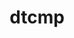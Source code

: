 ---
title: "dtcmp"
layout: cache
categories: [package, develop]
meta: {"versions": ["1.1.5"], "compilers": ["cce@=15.0.1", "gcc@=10.3.0", "gcc@=11.4.0", "gcc@=7.5.0", "gcc@=9.4.0", "oneapi@=2024.2.1"], "oss": ["rhel8", "sle_hpc15", "ubuntu18.04", "ubuntu20.04", "ubuntu22.04"], "platforms": ["linux"], "targets": ["neoverse_v1", "neoverse_v2", "ppc64le", "x86_64_v3", "x86_64_v4", "zen4"], "stacks": ["e4s", "e4s-cray-rhel", "e4s-cray-sles", "e4s-neoverse-v2", "e4s-neoverse_v1", "e4s-oneapi", "e4s-power", "radiuss", "root", "tutorial"], "num_specs": 67, "num_specs_by_stack": {"root": 67, "e4s-cray-rhel": 1, "e4s-cray-sles": 1, "radiuss": 7, "e4s-power": 10, "e4s-neoverse_v1": 10, "e4s-neoverse-v2": 10, "e4s": 10, "tutorial": 7, "e4s-oneapi": 11}}
spec_details: [{"hash": "4ux6bbgdzutn2zhw3emixbiiahqdeaef", "compiler": "cce@=15.0.1", "versions": ["1.1.5"], "os": "rhel8", "platform": "linux", "target": "zen4", "variants": ["build_system=autotools", "+shared"], "stacks": ["root", "e4s-cray-rhel"], "size": "-", "tarball": "https://binaries.spack.io/develop/build_cache/linux-rhel8-zen4/cce-15.0.1/dtcmp-1.1.5/linux-rhel8-zen4-cce-15.0.1-dtcmp-1.1.5-4ux6bbgdzutn2zhw3emixbiiahqdeaef.spack"}, {"hash": "if5ny6ilh6v456uvv6zlk4akl25ydiv5", "compiler": "gcc@=10.3.0", "versions": ["1.1.5"], "os": "sle_hpc15", "platform": "linux", "target": "x86_64_v4", "variants": ["build_system=autotools", "+shared"], "stacks": ["e4s-cray-sles", "root"], "size": "-", "tarball": "https://binaries.spack.io/develop/build_cache/linux-sle_hpc15-x86_64_v4/gcc-10.3.0/dtcmp-1.1.5/linux-sle_hpc15-x86_64_v4-gcc-10.3.0-dtcmp-1.1.5-if5ny6ilh6v456uvv6zlk4akl25ydiv5.spack"}, {"hash": "5amv3v2hlexplwpu6eqceheoccfjyyak", "compiler": "gcc@=7.5.0", "versions": ["1.1.5"], "os": "ubuntu18.04", "platform": "linux", "target": "x86_64_v3", "variants": ["build_system=autotools", "+shared"], "stacks": ["radiuss", "root"], "size": "-", "tarball": "https://binaries.spack.io/develop/build_cache/linux-ubuntu18.04-x86_64_v3/gcc-7.5.0/dtcmp-1.1.5/linux-ubuntu18.04-x86_64_v3-gcc-7.5.0-dtcmp-1.1.5-5amv3v2hlexplwpu6eqceheoccfjyyak.spack"}, {"hash": "auwqnz3omr3ibyn7tv2tzz2vveokm6k4", "compiler": "gcc@=7.5.0", "versions": ["1.1.5"], "os": "ubuntu18.04", "platform": "linux", "target": "x86_64_v3", "variants": ["build_system=autotools", "+shared"], "stacks": ["radiuss", "root"], "size": "-", "tarball": "https://binaries.spack.io/develop/build_cache/linux-ubuntu18.04-x86_64_v3/gcc-7.5.0/dtcmp-1.1.5/linux-ubuntu18.04-x86_64_v3-gcc-7.5.0-dtcmp-1.1.5-auwqnz3omr3ibyn7tv2tzz2vveokm6k4.spack"}, {"hash": "dv3frwdkzfwzkeyviahbwditlwhgdnzl", "compiler": "gcc@=7.5.0", "versions": ["1.1.5"], "os": "ubuntu18.04", "platform": "linux", "target": "x86_64_v3", "variants": ["build_system=autotools", "+shared"], "stacks": ["radiuss", "root"], "size": "-", "tarball": "https://binaries.spack.io/develop/build_cache/linux-ubuntu18.04-x86_64_v3/gcc-7.5.0/dtcmp-1.1.5/linux-ubuntu18.04-x86_64_v3-gcc-7.5.0-dtcmp-1.1.5-dv3frwdkzfwzkeyviahbwditlwhgdnzl.spack"}, {"hash": "gyiufwz7uwuh6qy6faqm4276lxebpdn6", "compiler": "gcc@=7.5.0", "versions": ["1.1.5"], "os": "ubuntu18.04", "platform": "linux", "target": "x86_64_v3", "variants": ["build_system=autotools", "+shared"], "stacks": ["radiuss", "root"], "size": "-", "tarball": "https://binaries.spack.io/develop/build_cache/linux-ubuntu18.04-x86_64_v3/gcc-7.5.0/dtcmp-1.1.5/linux-ubuntu18.04-x86_64_v3-gcc-7.5.0-dtcmp-1.1.5-gyiufwz7uwuh6qy6faqm4276lxebpdn6.spack"}, {"hash": "ogtrweysp5ziwiyoz6jfmzorslnsujny", "compiler": "gcc@=7.5.0", "versions": ["1.1.5"], "os": "ubuntu18.04", "platform": "linux", "target": "x86_64_v3", "variants": ["build_system=autotools", "+shared"], "stacks": ["radiuss", "root"], "size": "-", "tarball": "https://binaries.spack.io/develop/build_cache/linux-ubuntu18.04-x86_64_v3/gcc-7.5.0/dtcmp-1.1.5/linux-ubuntu18.04-x86_64_v3-gcc-7.5.0-dtcmp-1.1.5-ogtrweysp5ziwiyoz6jfmzorslnsujny.spack"}, {"hash": "xeqrfqjvzwuqwdif6wqxrxvtjamd6ehb", "compiler": "gcc@=7.5.0", "versions": ["1.1.5"], "os": "ubuntu18.04", "platform": "linux", "target": "x86_64_v3", "variants": ["build_system=autotools", "+shared"], "stacks": ["radiuss", "root"], "size": "-", "tarball": "https://binaries.spack.io/develop/build_cache/linux-ubuntu18.04-x86_64_v3/gcc-7.5.0/dtcmp-1.1.5/linux-ubuntu18.04-x86_64_v3-gcc-7.5.0-dtcmp-1.1.5-xeqrfqjvzwuqwdif6wqxrxvtjamd6ehb.spack"}, {"hash": "y7jpqv7kjsdmgnnvsndnidptm2vhelbw", "compiler": "gcc@=7.5.0", "versions": ["1.1.5"], "os": "ubuntu18.04", "platform": "linux", "target": "x86_64_v3", "variants": ["build_system=autotools", "+shared"], "stacks": ["radiuss", "root"], "size": "-", "tarball": "https://binaries.spack.io/develop/build_cache/linux-ubuntu18.04-x86_64_v3/gcc-7.5.0/dtcmp-1.1.5/linux-ubuntu18.04-x86_64_v3-gcc-7.5.0-dtcmp-1.1.5-y7jpqv7kjsdmgnnvsndnidptm2vhelbw.spack"}, {"hash": "4upe3mstruco3jph7bigvygbpnxsbcc4", "compiler": "gcc@=9.4.0", "versions": ["1.1.5"], "os": "ubuntu20.04", "platform": "linux", "target": "ppc64le", "variants": ["build_system=autotools", "+shared"], "stacks": ["root", "e4s-power"], "size": "-", "tarball": "https://binaries.spack.io/develop/build_cache/linux-ubuntu20.04-ppc64le/gcc-9.4.0/dtcmp-1.1.5/linux-ubuntu20.04-ppc64le-gcc-9.4.0-dtcmp-1.1.5-4upe3mstruco3jph7bigvygbpnxsbcc4.spack"}, {"hash": "alru2twbiboishrrjwnzti56alpiprwg", "compiler": "gcc@=9.4.0", "versions": ["1.1.5"], "os": "ubuntu20.04", "platform": "linux", "target": "ppc64le", "variants": ["build_system=autotools", "+shared"], "stacks": ["root", "e4s-power"], "size": "-", "tarball": "https://binaries.spack.io/develop/build_cache/linux-ubuntu20.04-ppc64le/gcc-9.4.0/dtcmp-1.1.5/linux-ubuntu20.04-ppc64le-gcc-9.4.0-dtcmp-1.1.5-alru2twbiboishrrjwnzti56alpiprwg.spack"}, {"hash": "efmtw2fjue3tesaq76u2nnu4aorqcw4t", "compiler": "gcc@=9.4.0", "versions": ["1.1.5"], "os": "ubuntu20.04", "platform": "linux", "target": "ppc64le", "variants": ["build_system=autotools", "+shared"], "stacks": ["root", "e4s-power"], "size": "-", "tarball": "https://binaries.spack.io/develop/build_cache/linux-ubuntu20.04-ppc64le/gcc-9.4.0/dtcmp-1.1.5/linux-ubuntu20.04-ppc64le-gcc-9.4.0-dtcmp-1.1.5-efmtw2fjue3tesaq76u2nnu4aorqcw4t.spack"}, {"hash": "fi5yzegfxf6xps64554qjxnrfn5rbouy", "compiler": "gcc@=9.4.0", "versions": ["1.1.5"], "os": "ubuntu20.04", "platform": "linux", "target": "ppc64le", "variants": ["build_system=autotools", "+shared"], "stacks": ["root", "e4s-power"], "size": "-", "tarball": "https://binaries.spack.io/develop/build_cache/linux-ubuntu20.04-ppc64le/gcc-9.4.0/dtcmp-1.1.5/linux-ubuntu20.04-ppc64le-gcc-9.4.0-dtcmp-1.1.5-fi5yzegfxf6xps64554qjxnrfn5rbouy.spack"}, {"hash": "fyfir5uibvuxw6zzx2iygncrvsnire56", "compiler": "gcc@=9.4.0", "versions": ["1.1.5"], "os": "ubuntu20.04", "platform": "linux", "target": "ppc64le", "variants": ["build_system=autotools", "+shared"], "stacks": ["root", "e4s-power"], "size": "-", "tarball": "https://binaries.spack.io/develop/build_cache/linux-ubuntu20.04-ppc64le/gcc-9.4.0/dtcmp-1.1.5/linux-ubuntu20.04-ppc64le-gcc-9.4.0-dtcmp-1.1.5-fyfir5uibvuxw6zzx2iygncrvsnire56.spack"}, {"hash": "lph6a344f225wgwifyxfwd5kznlymvdn", "compiler": "gcc@=9.4.0", "versions": ["1.1.5"], "os": "ubuntu20.04", "platform": "linux", "target": "ppc64le", "variants": ["build_system=autotools", "+shared"], "stacks": ["root", "e4s-power"], "size": "-", "tarball": "https://binaries.spack.io/develop/build_cache/linux-ubuntu20.04-ppc64le/gcc-9.4.0/dtcmp-1.1.5/linux-ubuntu20.04-ppc64le-gcc-9.4.0-dtcmp-1.1.5-lph6a344f225wgwifyxfwd5kznlymvdn.spack"}, {"hash": "lycxghzdvipznukwniwhqgy2uu33v76c", "compiler": "gcc@=9.4.0", "versions": ["1.1.5"], "os": "ubuntu20.04", "platform": "linux", "target": "ppc64le", "variants": ["build_system=autotools", "+shared"], "stacks": ["root", "e4s-power"], "size": "-", "tarball": "https://binaries.spack.io/develop/build_cache/linux-ubuntu20.04-ppc64le/gcc-9.4.0/dtcmp-1.1.5/linux-ubuntu20.04-ppc64le-gcc-9.4.0-dtcmp-1.1.5-lycxghzdvipznukwniwhqgy2uu33v76c.spack"}, {"hash": "rchnmhxmf7ewxl7qspf4fvm4c4mbe4go", "compiler": "gcc@=9.4.0", "versions": ["1.1.5"], "os": "ubuntu20.04", "platform": "linux", "target": "ppc64le", "variants": ["build_system=autotools", "+shared"], "stacks": ["root", "e4s-power"], "size": "-", "tarball": "https://binaries.spack.io/develop/build_cache/linux-ubuntu20.04-ppc64le/gcc-9.4.0/dtcmp-1.1.5/linux-ubuntu20.04-ppc64le-gcc-9.4.0-dtcmp-1.1.5-rchnmhxmf7ewxl7qspf4fvm4c4mbe4go.spack"}, {"hash": "scjpbdqhmbbl2dbcm6br25ea6uykretc", "compiler": "gcc@=9.4.0", "versions": ["1.1.5"], "os": "ubuntu20.04", "platform": "linux", "target": "ppc64le", "variants": ["build_system=autotools", "+shared"], "stacks": ["root", "e4s-power"], "size": "-", "tarball": "https://binaries.spack.io/develop/build_cache/linux-ubuntu20.04-ppc64le/gcc-9.4.0/dtcmp-1.1.5/linux-ubuntu20.04-ppc64le-gcc-9.4.0-dtcmp-1.1.5-scjpbdqhmbbl2dbcm6br25ea6uykretc.spack"}, {"hash": "xob72m5tjst6wvg657qgxyhzbq5a7am6", "compiler": "gcc@=9.4.0", "versions": ["1.1.5"], "os": "ubuntu20.04", "platform": "linux", "target": "ppc64le", "variants": ["build_system=autotools", "+shared"], "stacks": ["root", "e4s-power"], "size": "-", "tarball": "https://binaries.spack.io/develop/build_cache/linux-ubuntu20.04-ppc64le/gcc-9.4.0/dtcmp-1.1.5/linux-ubuntu20.04-ppc64le-gcc-9.4.0-dtcmp-1.1.5-xob72m5tjst6wvg657qgxyhzbq5a7am6.spack"}, {"hash": "3sphn2m4rx7dnef24joeluvgnk6qay4u", "compiler": "gcc@=11.4.0", "versions": ["1.1.5"], "os": "ubuntu22.04", "platform": "linux", "target": "neoverse_v1", "variants": ["build_system=autotools", "+shared"], "stacks": ["root", "e4s-neoverse_v1"], "size": "-", "tarball": "https://binaries.spack.io/develop/build_cache/linux-ubuntu22.04-neoverse_v1/gcc-11.4.0/dtcmp-1.1.5/linux-ubuntu22.04-neoverse_v1-gcc-11.4.0-dtcmp-1.1.5-3sphn2m4rx7dnef24joeluvgnk6qay4u.spack"}, {"hash": "5627qvp76n75ogmqa2gfqvkdaa7fjfp3", "compiler": "gcc@=11.4.0", "versions": ["1.1.5"], "os": "ubuntu22.04", "platform": "linux", "target": "neoverse_v1", "variants": ["build_system=autotools", "+shared"], "stacks": ["root", "e4s-neoverse_v1"], "size": "-", "tarball": "https://binaries.spack.io/develop/build_cache/linux-ubuntu22.04-neoverse_v1/gcc-11.4.0/dtcmp-1.1.5/linux-ubuntu22.04-neoverse_v1-gcc-11.4.0-dtcmp-1.1.5-5627qvp76n75ogmqa2gfqvkdaa7fjfp3.spack"}, {"hash": "cfyb3hddbsspzk5jby2uhvfatik7lul4", "compiler": "gcc@=11.4.0", "versions": ["1.1.5"], "os": "ubuntu22.04", "platform": "linux", "target": "neoverse_v1", "variants": ["build_system=autotools", "+shared"], "stacks": ["root", "e4s-neoverse_v1"], "size": "-", "tarball": "https://binaries.spack.io/develop/build_cache/linux-ubuntu22.04-neoverse_v1/gcc-11.4.0/dtcmp-1.1.5/linux-ubuntu22.04-neoverse_v1-gcc-11.4.0-dtcmp-1.1.5-cfyb3hddbsspzk5jby2uhvfatik7lul4.spack"}, {"hash": "evdnkmggfayzcvagvcak3pib2n7cclzz", "compiler": "gcc@=11.4.0", "versions": ["1.1.5"], "os": "ubuntu22.04", "platform": "linux", "target": "neoverse_v1", "variants": ["build_system=autotools", "+shared"], "stacks": ["root", "e4s-neoverse_v1"], "size": "-", "tarball": "https://binaries.spack.io/develop/build_cache/linux-ubuntu22.04-neoverse_v1/gcc-11.4.0/dtcmp-1.1.5/linux-ubuntu22.04-neoverse_v1-gcc-11.4.0-dtcmp-1.1.5-evdnkmggfayzcvagvcak3pib2n7cclzz.spack"}, {"hash": "khu7d46mviudyn6xe3wi5tck7oxh4ql5", "compiler": "gcc@=11.4.0", "versions": ["1.1.5"], "os": "ubuntu22.04", "platform": "linux", "target": "neoverse_v1", "variants": ["build_system=autotools", "+shared"], "stacks": ["root", "e4s-neoverse_v1"], "size": "-", "tarball": "https://binaries.spack.io/develop/build_cache/linux-ubuntu22.04-neoverse_v1/gcc-11.4.0/dtcmp-1.1.5/linux-ubuntu22.04-neoverse_v1-gcc-11.4.0-dtcmp-1.1.5-khu7d46mviudyn6xe3wi5tck7oxh4ql5.spack"}, {"hash": "nllg4bm23bnz6m67ieiqer6ykp7ih5uj", "compiler": "gcc@=11.4.0", "versions": ["1.1.5"], "os": "ubuntu22.04", "platform": "linux", "target": "neoverse_v1", "variants": ["build_system=autotools", "+shared"], "stacks": ["root", "e4s-neoverse_v1"], "size": "-", "tarball": "https://binaries.spack.io/develop/build_cache/linux-ubuntu22.04-neoverse_v1/gcc-11.4.0/dtcmp-1.1.5/linux-ubuntu22.04-neoverse_v1-gcc-11.4.0-dtcmp-1.1.5-nllg4bm23bnz6m67ieiqer6ykp7ih5uj.spack"}, {"hash": "ps4gx7hxc3lq3vrakr5mbobd2q5dluxm", "compiler": "gcc@=11.4.0", "versions": ["1.1.5"], "os": "ubuntu22.04", "platform": "linux", "target": "neoverse_v1", "variants": ["build_system=autotools", "+shared"], "stacks": ["root", "e4s-neoverse_v1"], "size": "-", "tarball": "https://binaries.spack.io/develop/build_cache/linux-ubuntu22.04-neoverse_v1/gcc-11.4.0/dtcmp-1.1.5/linux-ubuntu22.04-neoverse_v1-gcc-11.4.0-dtcmp-1.1.5-ps4gx7hxc3lq3vrakr5mbobd2q5dluxm.spack"}, {"hash": "wp3ilybscuum6cky4zparqd3irmjpxge", "compiler": "gcc@=11.4.0", "versions": ["1.1.5"], "os": "ubuntu22.04", "platform": "linux", "target": "neoverse_v1", "variants": ["build_system=autotools", "+shared"], "stacks": ["root", "e4s-neoverse_v1"], "size": "-", "tarball": "https://binaries.spack.io/develop/build_cache/linux-ubuntu22.04-neoverse_v1/gcc-11.4.0/dtcmp-1.1.5/linux-ubuntu22.04-neoverse_v1-gcc-11.4.0-dtcmp-1.1.5-wp3ilybscuum6cky4zparqd3irmjpxge.spack"}, {"hash": "xqsbzbq4jjjinfe6odkbims5yp4jjmtc", "compiler": "gcc@=11.4.0", "versions": ["1.1.5"], "os": "ubuntu22.04", "platform": "linux", "target": "neoverse_v1", "variants": ["build_system=autotools", "+shared"], "stacks": ["root", "e4s-neoverse_v1"], "size": "-", "tarball": "https://binaries.spack.io/develop/build_cache/linux-ubuntu22.04-neoverse_v1/gcc-11.4.0/dtcmp-1.1.5/linux-ubuntu22.04-neoverse_v1-gcc-11.4.0-dtcmp-1.1.5-xqsbzbq4jjjinfe6odkbims5yp4jjmtc.spack"}, {"hash": "yzjd5y73cvf3yadg22x54lneyfchkrz4", "compiler": "gcc@=11.4.0", "versions": ["1.1.5"], "os": "ubuntu22.04", "platform": "linux", "target": "neoverse_v1", "variants": ["build_system=autotools", "+shared"], "stacks": ["root", "e4s-neoverse_v1"], "size": "-", "tarball": "https://binaries.spack.io/develop/build_cache/linux-ubuntu22.04-neoverse_v1/gcc-11.4.0/dtcmp-1.1.5/linux-ubuntu22.04-neoverse_v1-gcc-11.4.0-dtcmp-1.1.5-yzjd5y73cvf3yadg22x54lneyfchkrz4.spack"}, {"hash": "3mgphyv2y3rfbf6j6xip5pc5tpkxyqme", "compiler": "gcc@=11.4.0", "versions": ["1.1.5"], "os": "ubuntu22.04", "platform": "linux", "target": "neoverse_v2", "variants": ["build_system=autotools", "+shared"], "stacks": ["root", "e4s-neoverse-v2"], "size": "-", "tarball": "https://binaries.spack.io/develop/build_cache/linux-ubuntu22.04-neoverse_v2/gcc-11.4.0/dtcmp-1.1.5/linux-ubuntu22.04-neoverse_v2-gcc-11.4.0-dtcmp-1.1.5-3mgphyv2y3rfbf6j6xip5pc5tpkxyqme.spack"}, {"hash": "4dcmxvdyf5xxxxuoa6mhuey3qpoolx3e", "compiler": "gcc@=11.4.0", "versions": ["1.1.5"], "os": "ubuntu22.04", "platform": "linux", "target": "neoverse_v2", "variants": ["build_system=autotools", "+shared"], "stacks": ["root", "e4s-neoverse-v2"], "size": "-", "tarball": "https://binaries.spack.io/develop/build_cache/linux-ubuntu22.04-neoverse_v2/gcc-11.4.0/dtcmp-1.1.5/linux-ubuntu22.04-neoverse_v2-gcc-11.4.0-dtcmp-1.1.5-4dcmxvdyf5xxxxuoa6mhuey3qpoolx3e.spack"}, {"hash": "i4acq3vwgojra6r4csj6o6af4jnuvz5w", "compiler": "gcc@=11.4.0", "versions": ["1.1.5"], "os": "ubuntu22.04", "platform": "linux", "target": "neoverse_v2", "variants": ["build_system=autotools", "+shared"], "stacks": ["root", "e4s-neoverse-v2"], "size": "-", "tarball": "https://binaries.spack.io/develop/build_cache/linux-ubuntu22.04-neoverse_v2/gcc-11.4.0/dtcmp-1.1.5/linux-ubuntu22.04-neoverse_v2-gcc-11.4.0-dtcmp-1.1.5-i4acq3vwgojra6r4csj6o6af4jnuvz5w.spack"}, {"hash": "jtvfyeip7np6gczqx5frfyjoohrmatcx", "compiler": "gcc@=11.4.0", "versions": ["1.1.5"], "os": "ubuntu22.04", "platform": "linux", "target": "neoverse_v2", "variants": ["build_system=autotools", "+shared"], "stacks": ["root", "e4s-neoverse-v2"], "size": "-", "tarball": "https://binaries.spack.io/develop/build_cache/linux-ubuntu22.04-neoverse_v2/gcc-11.4.0/dtcmp-1.1.5/linux-ubuntu22.04-neoverse_v2-gcc-11.4.0-dtcmp-1.1.5-jtvfyeip7np6gczqx5frfyjoohrmatcx.spack"}, {"hash": "kx6p5ngs3yedg3bykr2m5dlfo4uyquan", "compiler": "gcc@=11.4.0", "versions": ["1.1.5"], "os": "ubuntu22.04", "platform": "linux", "target": "neoverse_v2", "variants": ["build_system=autotools", "+shared"], "stacks": ["root", "e4s-neoverse-v2"], "size": "-", "tarball": "https://binaries.spack.io/develop/build_cache/linux-ubuntu22.04-neoverse_v2/gcc-11.4.0/dtcmp-1.1.5/linux-ubuntu22.04-neoverse_v2-gcc-11.4.0-dtcmp-1.1.5-kx6p5ngs3yedg3bykr2m5dlfo4uyquan.spack"}, {"hash": "l4dcczjjoftsx4rg3lviylbo6qzc5xqk", "compiler": "gcc@=11.4.0", "versions": ["1.1.5"], "os": "ubuntu22.04", "platform": "linux", "target": "neoverse_v2", "variants": ["build_system=autotools", "+shared"], "stacks": ["root", "e4s-neoverse-v2"], "size": "-", "tarball": "https://binaries.spack.io/develop/build_cache/linux-ubuntu22.04-neoverse_v2/gcc-11.4.0/dtcmp-1.1.5/linux-ubuntu22.04-neoverse_v2-gcc-11.4.0-dtcmp-1.1.5-l4dcczjjoftsx4rg3lviylbo6qzc5xqk.spack"}, {"hash": "lrykqtqour64roxuqgtqlbce5lsivkyo", "compiler": "gcc@=11.4.0", "versions": ["1.1.5"], "os": "ubuntu22.04", "platform": "linux", "target": "neoverse_v2", "variants": ["build_system=autotools", "+shared"], "stacks": ["root", "e4s-neoverse-v2"], "size": "-", "tarball": "https://binaries.spack.io/develop/build_cache/linux-ubuntu22.04-neoverse_v2/gcc-11.4.0/dtcmp-1.1.5/linux-ubuntu22.04-neoverse_v2-gcc-11.4.0-dtcmp-1.1.5-lrykqtqour64roxuqgtqlbce5lsivkyo.spack"}, {"hash": "lxlvje4khbwjk3rlejv4yr5pfgbn6omn", "compiler": "gcc@=11.4.0", "versions": ["1.1.5"], "os": "ubuntu22.04", "platform": "linux", "target": "neoverse_v2", "variants": ["build_system=autotools", "+shared"], "stacks": ["root", "e4s-neoverse-v2"], "size": "-", "tarball": "https://binaries.spack.io/develop/build_cache/linux-ubuntu22.04-neoverse_v2/gcc-11.4.0/dtcmp-1.1.5/linux-ubuntu22.04-neoverse_v2-gcc-11.4.0-dtcmp-1.1.5-lxlvje4khbwjk3rlejv4yr5pfgbn6omn.spack"}, {"hash": "mlq4sp47uez5ve7vbto24hljnrszefmk", "compiler": "gcc@=11.4.0", "versions": ["1.1.5"], "os": "ubuntu22.04", "platform": "linux", "target": "neoverse_v2", "variants": ["build_system=autotools", "+shared"], "stacks": ["root", "e4s-neoverse-v2"], "size": "-", "tarball": "https://binaries.spack.io/develop/build_cache/linux-ubuntu22.04-neoverse_v2/gcc-11.4.0/dtcmp-1.1.5/linux-ubuntu22.04-neoverse_v2-gcc-11.4.0-dtcmp-1.1.5-mlq4sp47uez5ve7vbto24hljnrszefmk.spack"}, {"hash": "umeubn2xp56ubaswlmp4iypn3nneni5h", "compiler": "gcc@=11.4.0", "versions": ["1.1.5"], "os": "ubuntu22.04", "platform": "linux", "target": "neoverse_v2", "variants": ["build_system=autotools", "+shared"], "stacks": ["root", "e4s-neoverse-v2"], "size": "-", "tarball": "https://binaries.spack.io/develop/build_cache/linux-ubuntu22.04-neoverse_v2/gcc-11.4.0/dtcmp-1.1.5/linux-ubuntu22.04-neoverse_v2-gcc-11.4.0-dtcmp-1.1.5-umeubn2xp56ubaswlmp4iypn3nneni5h.spack"}, {"hash": "32xghofspmtwyyxxb5ilqtn2d7tdloms", "compiler": "gcc@=11.4.0", "versions": ["1.1.5"], "os": "ubuntu22.04", "platform": "linux", "target": "x86_64_v3", "variants": ["build_system=autotools", "+shared"], "stacks": ["root", "e4s"], "size": "-", "tarball": "https://binaries.spack.io/develop/build_cache/linux-ubuntu22.04-x86_64_v3/gcc-11.4.0/dtcmp-1.1.5/linux-ubuntu22.04-x86_64_v3-gcc-11.4.0-dtcmp-1.1.5-32xghofspmtwyyxxb5ilqtn2d7tdloms.spack"}, {"hash": "4mgo2wm7bph5bdzc6zzpoa7vknf4jcwk", "compiler": "gcc@=11.4.0", "versions": ["1.1.5"], "os": "ubuntu22.04", "platform": "linux", "target": "x86_64_v3", "variants": ["build_system=autotools", "+shared"], "stacks": ["tutorial", "root"], "size": "-", "tarball": "https://binaries.spack.io/develop/build_cache/linux-ubuntu22.04-x86_64_v3/gcc-11.4.0/dtcmp-1.1.5/linux-ubuntu22.04-x86_64_v3-gcc-11.4.0-dtcmp-1.1.5-4mgo2wm7bph5bdzc6zzpoa7vknf4jcwk.spack"}, {"hash": "627kb6ueoaflvm7oobxiwqkfx57oliad", "compiler": "gcc@=11.4.0", "versions": ["1.1.5"], "os": "ubuntu22.04", "platform": "linux", "target": "x86_64_v3", "variants": ["build_system=autotools", "+shared"], "stacks": ["tutorial", "root"], "size": "-", "tarball": "https://binaries.spack.io/develop/build_cache/linux-ubuntu22.04-x86_64_v3/gcc-11.4.0/dtcmp-1.1.5/linux-ubuntu22.04-x86_64_v3-gcc-11.4.0-dtcmp-1.1.5-627kb6ueoaflvm7oobxiwqkfx57oliad.spack"}, {"hash": "7vpwwwy3pwygakds7aw7ryymvfknq6c5", "compiler": "gcc@=11.4.0", "versions": ["1.1.5"], "os": "ubuntu22.04", "platform": "linux", "target": "x86_64_v3", "variants": ["build_system=autotools", "+shared"], "stacks": ["root", "e4s"], "size": "-", "tarball": "https://binaries.spack.io/develop/build_cache/linux-ubuntu22.04-x86_64_v3/gcc-11.4.0/dtcmp-1.1.5/linux-ubuntu22.04-x86_64_v3-gcc-11.4.0-dtcmp-1.1.5-7vpwwwy3pwygakds7aw7ryymvfknq6c5.spack"}, {"hash": "asf5wbkxibtkox5lg2txbrjv43rg6maf", "compiler": "gcc@=11.4.0", "versions": ["1.1.5"], "os": "ubuntu22.04", "platform": "linux", "target": "x86_64_v3", "variants": ["build_system=autotools", "+shared"], "stacks": ["root", "e4s"], "size": "-", "tarball": "https://binaries.spack.io/develop/build_cache/linux-ubuntu22.04-x86_64_v3/gcc-11.4.0/dtcmp-1.1.5/linux-ubuntu22.04-x86_64_v3-gcc-11.4.0-dtcmp-1.1.5-asf5wbkxibtkox5lg2txbrjv43rg6maf.spack"}, {"hash": "dk4nqaah4ndmkhz67q3ekvi47vzom6ub", "compiler": "gcc@=11.4.0", "versions": ["1.1.5"], "os": "ubuntu22.04", "platform": "linux", "target": "x86_64_v3", "variants": ["build_system=autotools", "+shared"], "stacks": ["root", "e4s"], "size": "-", "tarball": "https://binaries.spack.io/develop/build_cache/linux-ubuntu22.04-x86_64_v3/gcc-11.4.0/dtcmp-1.1.5/linux-ubuntu22.04-x86_64_v3-gcc-11.4.0-dtcmp-1.1.5-dk4nqaah4ndmkhz67q3ekvi47vzom6ub.spack"}, {"hash": "dyjwafxrtwjuiz4grqxmznk2mxrn45ez", "compiler": "gcc@=11.4.0", "versions": ["1.1.5"], "os": "ubuntu22.04", "platform": "linux", "target": "x86_64_v3", "variants": ["build_system=autotools", "+shared"], "stacks": ["root", "e4s"], "size": "-", "tarball": "https://binaries.spack.io/develop/build_cache/linux-ubuntu22.04-x86_64_v3/gcc-11.4.0/dtcmp-1.1.5/linux-ubuntu22.04-x86_64_v3-gcc-11.4.0-dtcmp-1.1.5-dyjwafxrtwjuiz4grqxmznk2mxrn45ez.spack"}, {"hash": "jqxoxw3svfmhwygmre3fcvjmhyvf23i6", "compiler": "gcc@=11.4.0", "versions": ["1.1.5"], "os": "ubuntu22.04", "platform": "linux", "target": "x86_64_v3", "variants": ["build_system=autotools", "+shared"], "stacks": ["root", "e4s"], "size": "-", "tarball": "https://binaries.spack.io/develop/build_cache/linux-ubuntu22.04-x86_64_v3/gcc-11.4.0/dtcmp-1.1.5/linux-ubuntu22.04-x86_64_v3-gcc-11.4.0-dtcmp-1.1.5-jqxoxw3svfmhwygmre3fcvjmhyvf23i6.spack"}, {"hash": "jvloo6qkb7qsawdikd4ye5nnsk32qf6a", "compiler": "gcc@=11.4.0", "versions": ["1.1.5"], "os": "ubuntu22.04", "platform": "linux", "target": "x86_64_v3", "variants": ["build_system=autotools", "+shared"], "stacks": ["root", "e4s"], "size": "-", "tarball": "https://binaries.spack.io/develop/build_cache/linux-ubuntu22.04-x86_64_v3/gcc-11.4.0/dtcmp-1.1.5/linux-ubuntu22.04-x86_64_v3-gcc-11.4.0-dtcmp-1.1.5-jvloo6qkb7qsawdikd4ye5nnsk32qf6a.spack"}, {"hash": "kxtheoue2ynyv3b75y5pmp3jjyrube7a", "compiler": "gcc@=11.4.0", "versions": ["1.1.5"], "os": "ubuntu22.04", "platform": "linux", "target": "x86_64_v3", "variants": ["build_system=autotools", "+shared"], "stacks": ["tutorial", "root"], "size": "-", "tarball": "https://binaries.spack.io/develop/build_cache/linux-ubuntu22.04-x86_64_v3/gcc-11.4.0/dtcmp-1.1.5/linux-ubuntu22.04-x86_64_v3-gcc-11.4.0-dtcmp-1.1.5-kxtheoue2ynyv3b75y5pmp3jjyrube7a.spack"}, {"hash": "m2vb6sgvtvkulfbrqs52ghtwsoy5b3nd", "compiler": "gcc@=11.4.0", "versions": ["1.1.5"], "os": "ubuntu22.04", "platform": "linux", "target": "x86_64_v3", "variants": ["build_system=autotools", "+shared"], "stacks": ["tutorial", "root"], "size": "-", "tarball": "https://binaries.spack.io/develop/build_cache/linux-ubuntu22.04-x86_64_v3/gcc-11.4.0/dtcmp-1.1.5/linux-ubuntu22.04-x86_64_v3-gcc-11.4.0-dtcmp-1.1.5-m2vb6sgvtvkulfbrqs52ghtwsoy5b3nd.spack"}, {"hash": "mab3k7kww7uz3b6zvrv5wczh7sef4omu", "compiler": "gcc@=11.4.0", "versions": ["1.1.5"], "os": "ubuntu22.04", "platform": "linux", "target": "x86_64_v3", "variants": ["build_system=autotools", "+shared"], "stacks": ["root", "e4s"], "size": "-", "tarball": "https://binaries.spack.io/develop/build_cache/linux-ubuntu22.04-x86_64_v3/gcc-11.4.0/dtcmp-1.1.5/linux-ubuntu22.04-x86_64_v3-gcc-11.4.0-dtcmp-1.1.5-mab3k7kww7uz3b6zvrv5wczh7sef4omu.spack"}, {"hash": "pmhdpbkqvxiijmhxjy7ibbgp5de2672o", "compiler": "gcc@=11.4.0", "versions": ["1.1.5"], "os": "ubuntu22.04", "platform": "linux", "target": "x86_64_v3", "variants": ["build_system=autotools", "+shared"], "stacks": ["tutorial", "root"], "size": "-", "tarball": "https://binaries.spack.io/develop/build_cache/linux-ubuntu22.04-x86_64_v3/gcc-11.4.0/dtcmp-1.1.5/linux-ubuntu22.04-x86_64_v3-gcc-11.4.0-dtcmp-1.1.5-pmhdpbkqvxiijmhxjy7ibbgp5de2672o.spack"}, {"hash": "pyudzk3y54f35m6sq6ezbze6dhnbgtoo", "compiler": "gcc@=11.4.0", "versions": ["1.1.5"], "os": "ubuntu22.04", "platform": "linux", "target": "x86_64_v3", "variants": ["build_system=autotools", "+shared"], "stacks": ["tutorial", "root"], "size": "-", "tarball": "https://binaries.spack.io/develop/build_cache/linux-ubuntu22.04-x86_64_v3/gcc-11.4.0/dtcmp-1.1.5/linux-ubuntu22.04-x86_64_v3-gcc-11.4.0-dtcmp-1.1.5-pyudzk3y54f35m6sq6ezbze6dhnbgtoo.spack"}, {"hash": "r6cro7rfbzac3tnbyx6d42cawtz6w47t", "compiler": "gcc@=11.4.0", "versions": ["1.1.5"], "os": "ubuntu22.04", "platform": "linux", "target": "x86_64_v3", "variants": ["build_system=autotools", "+shared"], "stacks": ["root", "e4s"], "size": "-", "tarball": "https://binaries.spack.io/develop/build_cache/linux-ubuntu22.04-x86_64_v3/gcc-11.4.0/dtcmp-1.1.5/linux-ubuntu22.04-x86_64_v3-gcc-11.4.0-dtcmp-1.1.5-r6cro7rfbzac3tnbyx6d42cawtz6w47t.spack"}, {"hash": "uqwfvvdnnjamdpzifgk3drvahdza532q", "compiler": "gcc@=11.4.0", "versions": ["1.1.5"], "os": "ubuntu22.04", "platform": "linux", "target": "x86_64_v3", "variants": ["build_system=autotools", "+shared"], "stacks": ["tutorial", "root"], "size": "-", "tarball": "https://binaries.spack.io/develop/build_cache/linux-ubuntu22.04-x86_64_v3/gcc-11.4.0/dtcmp-1.1.5/linux-ubuntu22.04-x86_64_v3-gcc-11.4.0-dtcmp-1.1.5-uqwfvvdnnjamdpzifgk3drvahdza532q.spack"}, {"hash": "zeb6ke6whnckuhcomly56tr5sy3lwxst", "compiler": "gcc@=11.4.0", "versions": ["1.1.5"], "os": "ubuntu22.04", "platform": "linux", "target": "x86_64_v3", "variants": ["build_system=autotools", "+shared"], "stacks": ["root", "e4s"], "size": "-", "tarball": "https://binaries.spack.io/develop/build_cache/linux-ubuntu22.04-x86_64_v3/gcc-11.4.0/dtcmp-1.1.5/linux-ubuntu22.04-x86_64_v3-gcc-11.4.0-dtcmp-1.1.5-zeb6ke6whnckuhcomly56tr5sy3lwxst.spack"}, {"hash": "32uklkg5issh3rora2ufudbn34xm4b4x", "compiler": "oneapi@=2024.2.1", "versions": ["1.1.5"], "os": "ubuntu22.04", "platform": "linux", "target": "x86_64_v3", "variants": ["build_system=autotools", "+shared"], "stacks": ["root", "e4s-oneapi"], "size": "-", "tarball": "https://binaries.spack.io/develop/build_cache/linux-ubuntu22.04-x86_64_v3/oneapi-2024.2.1/dtcmp-1.1.5/linux-ubuntu22.04-x86_64_v3-oneapi-2024.2.1-dtcmp-1.1.5-32uklkg5issh3rora2ufudbn34xm4b4x.spack"}, {"hash": "37nfcrsctd3euwyothm4yr2whydbgumd", "compiler": "oneapi@=2024.2.1", "versions": ["1.1.5"], "os": "ubuntu22.04", "platform": "linux", "target": "x86_64_v3", "variants": ["build_system=autotools", "+shared"], "stacks": ["root", "e4s-oneapi"], "size": "-", "tarball": "https://binaries.spack.io/develop/build_cache/linux-ubuntu22.04-x86_64_v3/oneapi-2024.2.1/dtcmp-1.1.5/linux-ubuntu22.04-x86_64_v3-oneapi-2024.2.1-dtcmp-1.1.5-37nfcrsctd3euwyothm4yr2whydbgumd.spack"}, {"hash": "7flvumklbaumuoj4aajlulwv46fswos3", "compiler": "oneapi@=2024.2.1", "versions": ["1.1.5"], "os": "ubuntu22.04", "platform": "linux", "target": "x86_64_v3", "variants": ["build_system=autotools", "+shared"], "stacks": ["root", "e4s-oneapi"], "size": "-", "tarball": "https://binaries.spack.io/develop/build_cache/linux-ubuntu22.04-x86_64_v3/oneapi-2024.2.1/dtcmp-1.1.5/linux-ubuntu22.04-x86_64_v3-oneapi-2024.2.1-dtcmp-1.1.5-7flvumklbaumuoj4aajlulwv46fswos3.spack"}, {"hash": "7l7e5n3dpprnbwsi27rkgomrpvvdihq7", "compiler": "oneapi@=2024.2.1", "versions": ["1.1.5"], "os": "ubuntu22.04", "platform": "linux", "target": "x86_64_v3", "variants": ["build_system=autotools", "+shared"], "stacks": ["root", "e4s-oneapi"], "size": "-", "tarball": "https://binaries.spack.io/develop/build_cache/linux-ubuntu22.04-x86_64_v3/oneapi-2024.2.1/dtcmp-1.1.5/linux-ubuntu22.04-x86_64_v3-oneapi-2024.2.1-dtcmp-1.1.5-7l7e5n3dpprnbwsi27rkgomrpvvdihq7.spack"}, {"hash": "as4ga3iwyczjh25s72yhfoli23qe2lag", "compiler": "oneapi@=2024.2.1", "versions": ["1.1.5"], "os": "ubuntu22.04", "platform": "linux", "target": "x86_64_v3", "variants": ["build_system=autotools", "+shared"], "stacks": ["root", "e4s-oneapi"], "size": "-", "tarball": "https://binaries.spack.io/develop/build_cache/linux-ubuntu22.04-x86_64_v3/oneapi-2024.2.1/dtcmp-1.1.5/linux-ubuntu22.04-x86_64_v3-oneapi-2024.2.1-dtcmp-1.1.5-as4ga3iwyczjh25s72yhfoli23qe2lag.spack"}, {"hash": "ggcmlzna7hjciunc23a7esejsq64hah3", "compiler": "oneapi@=2024.2.1", "versions": ["1.1.5"], "os": "ubuntu22.04", "platform": "linux", "target": "x86_64_v3", "variants": ["build_system=autotools", "+shared"], "stacks": ["root", "e4s-oneapi"], "size": "-", "tarball": "https://binaries.spack.io/develop/build_cache/linux-ubuntu22.04-x86_64_v3/oneapi-2024.2.1/dtcmp-1.1.5/linux-ubuntu22.04-x86_64_v3-oneapi-2024.2.1-dtcmp-1.1.5-ggcmlzna7hjciunc23a7esejsq64hah3.spack"}, {"hash": "mdg756asmtn6kp7jvzdvpdouktrjiqv3", "compiler": "oneapi@=2024.2.1", "versions": ["1.1.5"], "os": "ubuntu22.04", "platform": "linux", "target": "x86_64_v3", "variants": ["build_system=autotools", "+shared"], "stacks": ["root", "e4s-oneapi"], "size": "-", "tarball": "https://binaries.spack.io/develop/build_cache/linux-ubuntu22.04-x86_64_v3/oneapi-2024.2.1/dtcmp-1.1.5/linux-ubuntu22.04-x86_64_v3-oneapi-2024.2.1-dtcmp-1.1.5-mdg756asmtn6kp7jvzdvpdouktrjiqv3.spack"}, {"hash": "msxaigs24jbfthmi6jjzpto7sltz4tnq", "compiler": "oneapi@=2024.2.1", "versions": ["1.1.5"], "os": "ubuntu22.04", "platform": "linux", "target": "x86_64_v3", "variants": ["build_system=autotools", "+shared"], "stacks": ["root", "e4s-oneapi"], "size": "-", "tarball": "https://binaries.spack.io/develop/build_cache/linux-ubuntu22.04-x86_64_v3/oneapi-2024.2.1/dtcmp-1.1.5/linux-ubuntu22.04-x86_64_v3-oneapi-2024.2.1-dtcmp-1.1.5-msxaigs24jbfthmi6jjzpto7sltz4tnq.spack"}, {"hash": "qzsyius75rteaw542etfo6okqnay6hv5", "compiler": "oneapi@=2024.2.1", "versions": ["1.1.5"], "os": "ubuntu22.04", "platform": "linux", "target": "x86_64_v3", "variants": ["build_system=autotools", "+shared"], "stacks": ["root", "e4s-oneapi"], "size": "-", "tarball": "https://binaries.spack.io/develop/build_cache/linux-ubuntu22.04-x86_64_v3/oneapi-2024.2.1/dtcmp-1.1.5/linux-ubuntu22.04-x86_64_v3-oneapi-2024.2.1-dtcmp-1.1.5-qzsyius75rteaw542etfo6okqnay6hv5.spack"}, {"hash": "sdjjtscw5ra77yxxyyx6gq54rahc5rjd", "compiler": "oneapi@=2024.2.1", "versions": ["1.1.5"], "os": "ubuntu22.04", "platform": "linux", "target": "x86_64_v3", "variants": ["build_system=autotools", "+shared"], "stacks": ["root", "e4s-oneapi"], "size": "-", "tarball": "https://binaries.spack.io/develop/build_cache/linux-ubuntu22.04-x86_64_v3/oneapi-2024.2.1/dtcmp-1.1.5/linux-ubuntu22.04-x86_64_v3-oneapi-2024.2.1-dtcmp-1.1.5-sdjjtscw5ra77yxxyyx6gq54rahc5rjd.spack"}, {"hash": "xiqw2zlc3o2qanxqchtdjgq5dnrslfcl", "compiler": "oneapi@=2024.2.1", "versions": ["1.1.5"], "os": "ubuntu22.04", "platform": "linux", "target": "x86_64_v3", "variants": ["build_system=autotools", "+shared"], "stacks": ["root", "e4s-oneapi"], "size": "-", "tarball": "https://binaries.spack.io/develop/build_cache/linux-ubuntu22.04-x86_64_v3/oneapi-2024.2.1/dtcmp-1.1.5/linux-ubuntu22.04-x86_64_v3-oneapi-2024.2.1-dtcmp-1.1.5-xiqw2zlc3o2qanxqchtdjgq5dnrslfcl.spack"}]
---